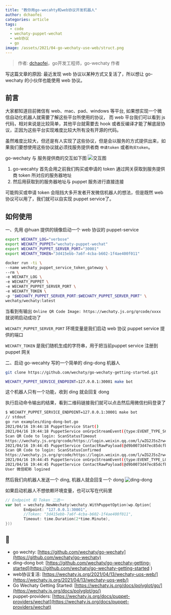 ```yaml
---
title: "教你用go-wecahty和web协议开发机器人"
author: dchaofei
categories: article
tags:
  - code
  - wechaty-puppet-wechat
  - web协议
  - go
image: /assets/2021/04-go-wechaty-use-web/struct.png
---
```


> 作者: [dchaofei](https://github.com/dchaofei)，go开发工程师，go-wechaty 作者

<!-- more -->

写这篇文章的原因: 最近发现 web 协议以某种方式又复活了，所以想让 go-wechaty 的小伙伴也能使用 web 协议。

## 前言

大家都知道目前微信有 web、mac、pad、windows 等平台, 如果想实现一个微信自动化机器人就需要了解这些平台所使用的协议，
而 web 平台我们可以看到 js 代码，相对来说是比较简单，其他平台就需要去 hook 或者反编译才能了解底层协议，正因为这些平台实现难度比较大所有没有开源的代码。

虽然难度比较大，但还是有人实现了这些协议，但是会以服务的方式提供出来，如果我们要想使用这些协议就必须找服务提供者商
`申请token` 或者`购买token`。

go-wechaty 与 服务提供商的交互如下图
![交互图](/assets/2021/04-go-wechaty-use-web/struct.png)

1. go-wecahty 首先会用之前我们购买或申请的 token 通过网关获取到服务提供商 token 所对应的服务器地址
2. 然后用获取到的服务器地址与 puppet 服务进行直接连接

可能购买或申请 token 会阻挡大多开发者开发微信机器人的想法，但是既然 web 协议可以用了，我们就可以自实现 puppet service了。

## 如何使用

一、先用 @huan 提供的镜像启动一个 web 协议的 puppet-service

```bash
export WECHATY_LOG="verbose"
export WECHATY_PUPPET="wechaty-puppet-wechat"
export WECHATY_PUPPET_SERVER_PORT="30001"
export WECHATY_TOKEN="3d415ebb-7a6f-4cba-b602-1f4ae400f011"

docker run -ti \
--name wechaty_puppet_service_token_gateway \
--rm \
-e WECHATY_LOG \
-e WECHATY_PUPPET \
-e WECHATY_PUPPET_SERVER_PORT \
-e WECHATY_TOKEN \
-p "$WECHATY_PUPPET_SERVER_PORT:$WECHATY_PUPPET_SERVER_PORT" \
wechaty/wechaty:latest
```

当看到有输出 `Online QR Code Image: https://wechaty.js.org/qrcode/xxxx` 就说明启动成功了

`WECHATY_PUPPET_SERVER_PORT` 环境变量是我们启动 web 协议 puppet service 提供的端口

`WECHATY_TOKEN` 是我们随机生成的字符串，用于把当前puppet service 注册到 puppet 网关

二、启动 go-wecahty 写的一个简单的 ding-dong 机器人

```bash
git clone https://github.com/wechaty/go-wechaty-getting-started.git

WECHATY_PUPPET_SERVICE_ENDPOINT=127.0.0.1:30001 make bot

```

这个机器人只有一个功能，收到 ding 就会回复 dong

执行启动命令输出的结果，看到二维码链接我们就可以点击然后用微信扫码登录了

```bash
$ WECHATY_PUPPET_SERVICE_ENDPOINT=127.0.0.1:30001 make bot
// stdout
go run examples/ding-dong-bot.go
2021/04/16 19:44:18 PuppetService Start()
2021/04/16 19:44:18 PuppetService onGrpcStreamEvent({type:EVENT_TYPE_SCAN payload:{"qrcode":"https://login.weixin.qq.com/l/wZG2J5sZrw==","status":5}})
Scan QR Code to login: ScanStatusTimeout
https://wechaty.js.org/qrcode/https://login.weixin.qq.com/l/wZG2J5sZrw==
2021/04/16 19:44:45 PuppetService ContactRawPayload(@d9b0073d47ec85dcfbe8b0427c3da085067103aa721478f77db1cad011267bc7)
Scan QR Code to login: ScanStatusConfirmed
https://wechaty.js.org/qrcode/https://login.weixin.qq.com/l/wZG2J5sZrw==
2021/04/16 19:44:45 PuppetService onGrpcStreamEvent({type:EVENT_TYPE_LOGIN payload:{"contactId":"@d9b0073d47ec85dcfbe8b0427c3da085067103aa721478f77db1cad011267bc7"}})
2021/04/16 19:44:45 PuppetService ContactRawPayload(@d9b0073d47ec85dcfbe8b0427c3da085067103aa721478f77db1cad011267bc7)
User 微信昵称 logined
```

然后我们向机器人发送一个 ding, 机器人就会回复一个 dong
![ding-dong](/assets/2021/04-go-wechaty-use-web/ding.jpeg)

如果启动机器人不想依赖环境变量，也可以写在代码里

```go
// Endpoint 和 Token 二选一
var bot = wechaty.NewWechaty(wechaty.WithPuppetOption(wp.Option{
        Endpoint: "127.0.0.1:30001",
        //Token: "3d415ebb-7a6f-4cba-b602-1f4ae400f011",
        Timeout: time.Duration(2*time.Minute),
}))
```

## 🔗

- go wechty: [https://github.com/wechaty/go-wechaty](https://github.com/wechaty/go-wechaty)
- ding-dong bot: [https://github.com/wechaty/go-wechaty-getting-started](https://github.com/wechaty/go-wechaty-getting-started )
- web协议复活: [https://wechaty.js.org/2021/04/13/wechaty-uos-web/](https://wechaty.js.org/2021/04/13/wechaty-uos-web/)
- Go Wechaty Getting Started: [https://wechaty.js.org/docs/polyglot/go/](https://wechaty.js.org/docs/polyglot/go/)
- puppet-providers: [https://wechaty.js.org/docs/puppet-providers/wechat](https://wechaty.js.org/docs/puppet-providers/wechat)
